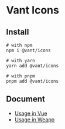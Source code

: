 # Vant Icons

## Install

```shell
# with npm
npm i @vant/icons

# with yarn
yarn add @vant/icons

# with pnpm
pnpm add @vant/icons
```

## Document

- [Usage in Vue](https://youzan.github.io/vant/#/zh-CN/icon)
- [Usage in Weapp](https://youzan.github.io/vant-weapp/#/icon)
